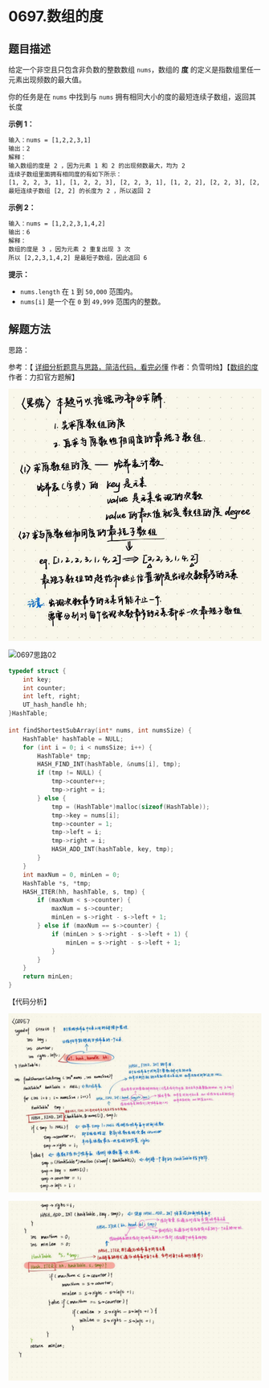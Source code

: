 # 0697.数组的度

## 题目描述

给定一个非空且只包含非负数的整数数组 `nums`，数组的 **度** 的定义是指数组里任一元素出现频数的最大值。

你的任务是在 `nums` 中找到与 `nums` 拥有相同大小的度的最短连续子数组，返回其长度

 **示例 1：**

```html
输入：nums = [1,2,2,3,1]
输出：2
解释：
输入数组的度是 2 ，因为元素 1 和 2 的出现频数最大，均为 2 
连续子数组里面拥有相同度的有如下所示：
[1, 2, 2, 3, 1], [1, 2, 2, 3], [2, 2, 3, 1], [1, 2, 2], [2, 2, 3], [2, 2]
最短连续子数组 [2, 2] 的长度为 2 ，所以返回 2 
```

**示例 2：**

```html
输入：nums = [1,2,2,3,1,4,2]
输出：6
解释：
数组的度是 3 ，因为元素 2 重复出现 3 次
所以 [2,2,3,1,4,2] 是最短子数组，因此返回 6 
```

 **提示：**

- `nums.length` 在 `1` 到 `50,000` 范围内。
- `nums[i]` 是一个在 `0` 到 `49,999` 范围内的整数。

## 解题方法

思路：

参考：【 [详细分析题意与思路，简洁代码，看完必懂](https://leetcode.cn/problems/degree-of-an-array/solutions/610890/xiang-xi-fen-xi-ti-yi-yu-si-lu-jian-ji-d-nvdy/) 作者：负雪明烛】【[数组的度](https://leetcode.cn/problems/degree-of-an-array/solutions/610337/shu-zu-de-du-by-leetcode-solution-ig97/) 作者：力扣官方题解】

![0697思路01](https://github.com/YuCaiH/LeetCode_CyC2018/blob/main/%E6%95%B0%E6%8D%AE%E7%BB%93%E6%9E%84%E7%9B%B8%E5%85%B3/%E6%95%B0%E7%BB%84%E5%92%8C%E7%9F%A9%E9%98%B5_Array%20%26%20Matrix/images/0697%E6%80%9D%E8%B7%AF01.jpg)

![0697思路02]([.\images\0697思路02.jpg](https://github.com/YuCaiH/LeetCode_CyC2018/blob/main/%E6%95%B0%E6%8D%AE%E7%BB%93%E6%9E%84%E7%9B%B8%E5%85%B3/%E6%95%B0%E7%BB%84%E5%92%8C%E7%9F%A9%E9%98%B5_Array%20%26%20Matrix/images/0697%E6%80%9D%E8%B7%AF02.jpg))

```c
typedef struct {
    int key;
    int counter;
    int left, right;
    UT_hash_handle hh;
}HashTable;

int findShortestSubArray(int* nums, int numsSize) {
    HashTable* hashTable = NULL;
    for (int i = 0; i < numsSize; i++) {
        HashTable* tmp;
        HASH_FIND_INT(hashTable, &nums[i], tmp);
        if (tmp != NULL) {
            tmp->counter++;
            tmp->right = i;
        } else {
            tmp = (HashTable*)malloc(sizeof(HashTable));
            tmp->key = nums[i];
            tmp->counter = 1;
            tmp->left = i;
            tmp->right = i;
            HASH_ADD_INT(hashTable, key, tmp);
        }
    }
    int maxNum = 0, minLen = 0;
    HashTable *s, *tmp;
    HASH_ITER(hh, hashTable, s, tmp) {
        if (maxNum < s->counter) {
            maxNum = s->counter;
            minLen = s->right - s->left + 1;
        } else if (maxNum == s->counter) {
            if (minLen > s->right - s->left + 1) {
                minLen = s->right - s->left + 1;
            }
        }
    }
    return minLen;
}

```

【代码分析】

![0697code01](https://github.com/YuCaiH/LeetCode_CyC2018/blob/main/%E6%95%B0%E6%8D%AE%E7%BB%93%E6%9E%84%E7%9B%B8%E5%85%B3/%E6%95%B0%E7%BB%84%E5%92%8C%E7%9F%A9%E9%98%B5_Array%20%26%20Matrix/images/0697code01.jpg)

![0697code02](https://github.com/YuCaiH/LeetCode_CyC2018/blob/main/%E6%95%B0%E6%8D%AE%E7%BB%93%E6%9E%84%E7%9B%B8%E5%85%B3/%E6%95%B0%E7%BB%84%E5%92%8C%E7%9F%A9%E9%98%B5_Array%20%26%20Matrix/images/0697code02.jpg)

